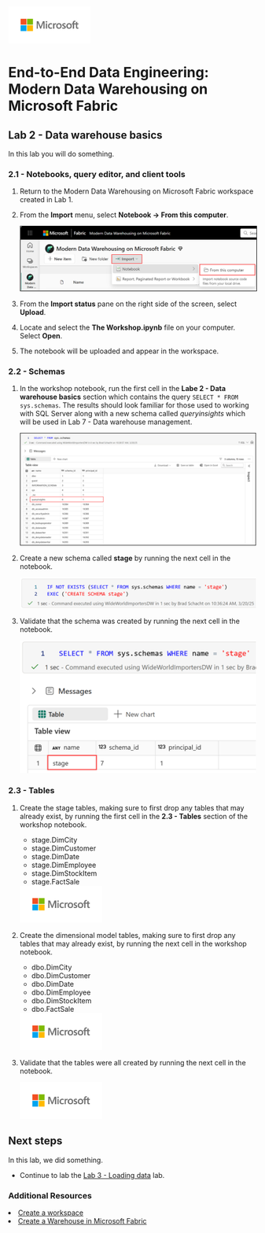 <img src = "../assets/images/microsoft-logo.png" height = 75/>

# End-to-End Data Engineering:<br>Modern Data Warehousing on Microsoft Fabric

## Lab 2 - Data warehouse basics
In this lab you will do something. 

### 2.1 - Notebooks, query editor, and client tools
1. Return to the Modern Data Warehousing on Microsoft Fabric workspace created in Lab 1.

1. From the <b>Import</b> menu, select <b>Notebook -> From this computer</b>.

    <img src = "../assets/images/import_notebook_from_computer.png" style="border: 1.5px solid #000000;"/>

1. From the **Import status** pane on the right side of the screen, select **Upload**.

1. Locate and select the **The Workshop.ipynb** file on your computer. Select **Open**.

1. The notebook will be uploaded and appear in the workspace.

### 2.2 - Schemas

1. In the workshop notebook, run the first cell in the **Labe 2 - Data warehouse basics** section which contains the query ```SELECT * FROM sys.schemas```. The results should look familiar for those used to working with SQL Server along with a new schema called *queryinsights* which will be used in Lab 7 - Data warehouse management.

    <img src = "../assets/images/02_sys_schemas.png"/>

1. Create a new schema called **stage** by running the next cell in the notebook.

    <img src = "../assets/images/02_create_schema.png"/>
    
1. Validate that the schema was created by running the next cell in the notebook.

    <img src = "../assets/images/02_schema_created.png"/>

### 2.3 - Tables

1. Create the stage tables, making sure to first drop any tables that may already exist, by running the first cell in the **2.3 - Tables** section of the workshop notebook.
    - stage.DimCity
    - stage.DimCustomer
    - stage.DimDate
    - stage.DimEmployee
    - stage.DimStockItem
    - stage.FactSale

    <img src = "../assets/images/microsoft-logo.png" height = 75/>

1. Create the dimensional model tables, making sure to first drop any tables that may already exist, by running the next cell in the workshop notebook. 
    - dbo.DimCity
    - dbo.DimCustomer
    - dbo.DimDate
    - dbo.DimEmployee
    - dbo.DimStockItem
    - dbo.FactSale

    <img src = "../assets/images/microsoft-logo.png" height = 75/>

1. Validate that the tables were all created by running the next cell in the notebook.

    <img src = "../assets/images/microsoft-logo.png" height = 75/>


## Next steps
In this lab, we did something.

- Continue to lab the [Lab 3 - Loading data](<03 - Loading Data.md>) lab.

### Additional Resources
<li><a href="https://learn.microsoft.com/en-us/fabric/fundamentals/create-workspaces" targer="_blank">Create a workspace</a></li>
<li><a href="https://learn.microsoft.com/en-us/fabric/data-warehouse/create-warehouse" targer="_blank">Create a Warehouse in Microsoft Fabric</a></li>